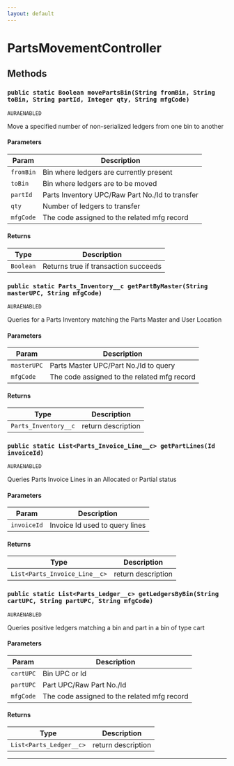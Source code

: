 ```yaml
---
layout: default
---
```

# PartsMovementController
## Methods
### `public static Boolean movePartsBin(String fromBin, String toBin, String partId, Integer qty, String mfgCode)`

`AURAENABLED`

Move a specified number of non-serialized ledgers from one bin to another

#### Parameters

|Param|Description|
|---|---|
|`fromBin`|Bin where ledgers are currently present|
|`toBin`|Bin where ledgers are to be moved|
|`partId`|Parts Inventory UPC/Raw Part No./Id to transfer|
|`qty`|Number of ledgers to transfer|
|`mfgCode`|The code assigned to the related mfg record|

#### Returns

|Type|Description|
|---|---|
|`Boolean`|Returns true if transaction succeeds|

### `public static Parts_Inventory__c getPartByMaster(String masterUPC, String mfgCode)`

`AURAENABLED`

Queries for a Parts Inventory matching the Parts Master and User Location

#### Parameters

|Param|Description|
|---|---|
|`masterUPC`|Parts Master UPC/Part No./Id to query|
|`mfgCode`|The code assigned to the related mfg record|

#### Returns

|Type|Description|
|---|---|
|`Parts_Inventory__c`|return description|

### `public static List<Parts_Invoice_Line__c> getPartLines(Id invoiceId)`

`AURAENABLED`

Queries Parts Invoice Lines in an Allocated or Partial status

#### Parameters

|Param|Description|
|---|---|
|`invoiceId`|Invoice Id used to query lines|

#### Returns

|Type|Description|
|---|---|
|`List<Parts_Invoice_Line__c>`|return description|

### `public static List<Parts_Ledger__c> getLedgersByBin(String cartUPC, String partUPC, String mfgCode)`

`AURAENABLED`

Queries positive ledgers matching a bin and part in a bin of type cart

#### Parameters

|Param|Description|
|---|---|
|`cartUPC`|Bin UPC or Id|
|`partUPC`|Part UPC/Raw Part No./Id|
|`mfgCode`|The code assigned to the related mfg record|

#### Returns

|Type|Description|
|---|---|
|`List<Parts_Ledger__c>`|return description|

---

